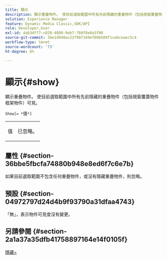 ```yaml
---
title: 顯示
description: 顯示重疊物件。 使目前選取範圍中所有先前隱藏的重疊物件（包括視窗覆蓋物件框架物件）可見。
solution: Experience Manager
feature: Dynamic Media Classic,SDK/API
role: Developer,User
exl-id: 4ab3dff7-c020-4088-9eb7-760f8e0a3f00
source-git-commit: 3be1d948ac22f907169ef09b509f1cebceaec5c4
workflow-type: tm+mt
source-wordcount: '73'
ht-degree: 6%

---
```


# 顯示{#show}

顯示重疊物件。 使目前選取範圍中所有先前隱藏的重疊物件（包括視窗覆蓋物件框架物件）可見。

`Show[= *`值`*]`

<table id="simpletable_88D25B9C8E0A47EF90C8ABEBDE777183"> 
 <tr class="strow"> 
  <td class="stentry"> <p><span class="varname">值</span> </p> </td> 
  <td class="stentry"> <p>已忽略。 </p></td> 
 </tr> 
</table>

## 屬性 {#section-36bbe5fbcfa74880b948e8ed6f7c6e7b}

如果目前選取範圍不包含任何重疊物件，或沒有隱藏重疊物件，則忽略。

## 預設 {#section-04972797d24d4b9f93790a31dfaa4743}

「無」，表示物件可見度沒有變更。

## 另請參閱 {#section-2a1a37a35dfb41758897164e14f0105f}

[隱藏=](../../../../../ir-api/http-protocol/image-rendering-api-ref/c-ir-http-protocol-ref/c-ir-http-protocol-command-reference/r-ir-hide.md#reference-681b9782f90a45b18ed50292ab2c096c)
